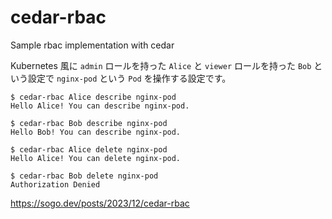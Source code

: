 # cedar-rbac

Sample rbac implementation with cedar

Kubernetes 風に `admin` ロールを持った `Alice` と `viewer` ロールを持った `Bob` という設定で `nginx-pod` という `Pod` を操作する設定です。

```
$ cedar-rbac Alice describe nginx-pod
Hello Alice! You can describe nginx-pod.

$ cedar-rbac Bob describe nginx-pod
Hello Bob! You can describe nginx-pod.

$ cedar-rbac Alice delete nginx-pod
Hello Alice! You can delete nginx-pod.

$ cedar-rbac Bob delete nginx-pod
Authorization Denied
```

https://sogo.dev/posts/2023/12/cedar-rbac
